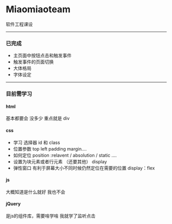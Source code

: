 # Miaomiaoteam
软件工程课设

--------------------------------------------------
### 已完成
+ 主页面中按钮点击和触发事件
+ 触发事件的页面切换
+ 大体格局
+ 字体设定

------------

### 目前需学习 

#### html
基本都要会 没多少
重点就是 div 

#### css
+ 学习 选择器 id 和 class
+ 位置参数 top left padding margin....
+ 如何定位 position :relavent / absolution / static ....
+ 设置为块元素或者行元素 （还要其他） display 
+ 弹性窗口 有利于屏幕大小不同时候仍然定位在需要的位置 display：flex

#### js
大概知道是什么就好 我也不会

#### jQuery
是js的组件库，需要啥学啥 我就学了监听点击
